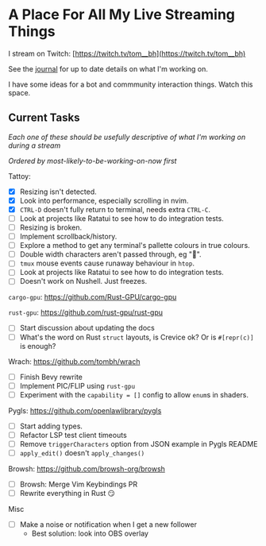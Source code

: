 # A Place For All My Live Streaming Things

I stream on Twitch: [https://twitch.tv/tom__bh](https://twitch.tv/tom__bh)

See the [journal](/JOURNAL.md) for up to date details on what I'm working on.

I have some ideas for a bot and commmunity interaction things. Watch this space.

## Current Tasks
_Each one of these should be usefully descriptive of what I'm working on during a stream_

_Ordered by most-likely-to-be-working-on-now first_    

Tattoy:
  * [x] Resizing isn't detected.
  * [x] Look into performance, especially scrolling in nvim.
  * [x] `CTRL-D` doesn't fully return to terminal, needs extra `CTRL-C`.
  * [ ] Look at projects like Ratatui to see how to do integration tests.
  * [ ] Resizing is broken.
  * [ ] Implement scrollback/history.
  * [ ] Explore a method to get any terminal's pallette colours in true colours.
  * [ ] Double width characters aren't passed through, eg "🦀".
  * [ ] `tmux` mouse events cause runaway behaviour in `htop`.
  * [ ] Look at projects like Ratatui to see how to do integration tests.
  * [ ] Doesn't work on Nushell. Just freezes.

`cargo-gpu`: https://github.com/Rust-GPU/cargo-gpu

`rust-gpu`: https://github.com/rust-gpu/rust-gpu
  * [ ] Start discussion about updating the docs
  * [ ] What's the word on Rust `struct` layouts, is Crevice ok? Or is `#[repr(c)]` is enough?

Wrach: https://github.com/tombh/wrach
  * [ ] Finish Bevy rewrite
  * [ ] Implement PIC/FLIP using `rust-gpu`
  * [ ] Experiment with the `capability = []` config to allow `enum`s in shaders.

Pygls: https://github.com/openlawlibrary/pygls
  * [ ] Start adding types.
  * [ ] Refactor LSP test client timeouts
  * [ ] Remove `triggerCharacters` option from JSON example in Pygls README
  * [ ] `apply_edit()` doesn't `apply_changes()`

Browsh: https://github.com/browsh-org/browsh
  * [ ] Browsh: Merge Vim Keybindings PR
  * [ ] Rewrite everything in Rust 😏

Misc
  * [ ] Make a noise or notification when I get a new follower
    * Best solution: look into OBS overlay
